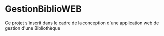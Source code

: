 # GestionBiblioWEB
Ce projet s'inscrit dans le cadre de la conception d'une application web de gestion d'une Bibliothèque
